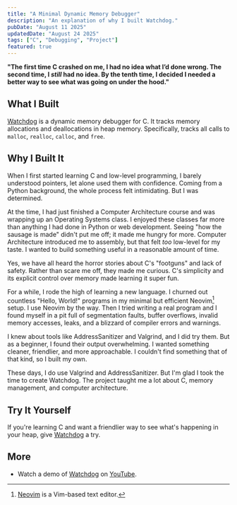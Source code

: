 ```yaml
---
title: "A Minimal Dynamic Memory Debugger"
description: "An explanation of why I built Watchdog."
pubDate: "August 11 2025"
updatedDate: "August 24 2025"
tags: ["C", "Debugging", "Project"]
featured: true
---
```


**"The first time C crashed on me, I had no idea what I’d done wrong.
The second time, I _still_ had no idea.
By the tenth time, I decided I needed a better way to see what was going on under the hood."**

## What I Built

<a href="https://github.com/ragibasif/watchdog" target="_blank" rel="noopener noreferrer">Watchdog</a> is a dynamic memory debugger for C. It tracks memory allocations and deallocations in heap memory. Specifically, tracks all calls to `malloc`, `realloc`, `calloc`, and `free`.

## Why I Built It

When I first started learning C and low-level programming, I barely understood pointers, let alone used them with confidence. Coming from a Python background, the whole process felt intimidating. But I was determined.

At the time, I had just finished a Computer Architecture course and was wrapping up an Operating Systems class. I enjoyed these classes far more than anything I had done in Python or web development. Seeing "how the sausage is made" didn't put me off; it made me hungry for more. Computer Architecture introduced me to assembly, but that felt _too_ low-level for my taste. I wanted to build something useful in a reasonable amount of time.

Yes, we have all heard the horror stories about C's "footguns" and lack of safety. Rather than scare me off, they made me curious. C's simplicity and its explicit control over memory made learning it super fun.

For a while, I rode the high of learning a new language. I churned out countless "Hello, World!" programs in my minimal but efficient Neovim[^1] setup. I use Neovim by the way. Then I tried writing a real program and I found myself in a pit full of segmentation faults, buffer overflows, invalid memory accesses, leaks, and a blizzard of compiler errors and warnings.

I knew about tools like AddressSanitizer and Valgrind, and I did try them. But as a beginner, I found their output overwhelming. I wanted something cleaner, friendlier, and more approachable. I couldn't find something that of that kind, so I built my own.

These days, I do use Valgrind and AddressSanitizer. But I'm glad I took the time to create Watchdog. The project taught me a lot about C, memory management, and computer architecture.

## Try It Yourself

If you're learning C and want a friendlier way to see what's happening in your heap, give <a href="https://github.com/ragibasif/watchdog" target="_blank" rel="noopener noreferrer">Watchdog</a> a try.

## More

- Watch a demo of <a href="https://github.com/ragibasif/watchdog" target="_blank" rel="noopener noreferrer">Watchdog</a> on <a href="https://youtu.be/juKcJpgxBVk?feature=shared" target="_blank" rel="noopener noreferrer">YouTube</a>.

[^1]: <a href="https://neovim.io/" target="_blank" rel="noopener noreferrer">Neovim</a> is a Vim-based text editor.
